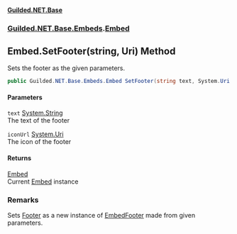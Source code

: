 
#### [Guilded.NET.Base](Guilded_NET_Base 'Guilded_NET_Base')
### [Guilded.NET.Base.Embeds](Guilded_NET_Base#Guilded_NET_Base_Embeds 'Guilded.NET.Base.Embeds').[Embed](Embed 'Guilded.NET.Base.Embeds.Embed')
## Embed.SetFooter(string, Uri) Method
Sets the footer as the given parameters.  
```csharp
public Guilded.NET.Base.Embeds.Embed SetFooter(string text, System.Uri iconUrl=null);
```

#### Parameters
<a name='Guilded_NET_Base_Embeds_Embed_SetFooter(string_System_Uri)_text'></a>
`text` [System.String](https://docs.microsoft.com/en-us/dotnet/api/System.String 'System.String')  
The text of the footer
  
<a name='Guilded_NET_Base_Embeds_Embed_SetFooter(string_System_Uri)_iconUrl'></a>
`iconUrl` [System.Uri](https://docs.microsoft.com/en-us/dotnet/api/System.Uri 'System.Uri')  
The icon of the footer
  

#### Returns
[Embed](Embed 'Guilded.NET.Base.Embeds.Embed')  
Current [Embed](Embed 'Guilded.NET.Base.Embeds.Embed') instance
### Remarks
Sets [Footer](Embed_Footer 'Guilded.NET.Base.Embeds.Embed.Footer') as a new instance of [EmbedFooter](EmbedFooter 'Guilded.NET.Base.Embeds.EmbedFooter') made from given parameters.
